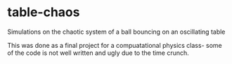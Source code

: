 # table-chaos
Simulations on the chaotic system of a ball bouncing on an oscillating table

This was done as a final project for a compuatational physics class- some of the code is not well written and ugly due to the time crunch.
